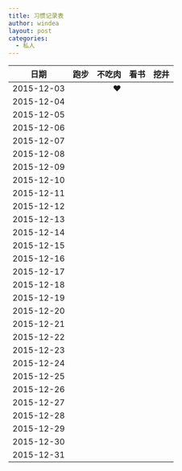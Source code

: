 ```yaml
---
title: 习惯记录表
author: windea
layout: post
categories:
  - 私人
---
```


| 日期        | 跑步  | 不吃肉 | 看书  | 挖井 |
| ----------- |:-----:| ------:| -----:|-----:|
| 2015-12-03  |       |    ❤    |       |    |
| 2015-12-04  |       |        |       |      |
| 2015-12-05  |       |        |       |      |
| 2015-12-06  |       |        |       |      |
| 2015-12-07  |       |        |       |      |
| 2015-12-08  |       |        |       |      |
| 2015-12-09  |       |        |       |      |
| 2015-12-10  |       |        |       |      |
| 2015-12-11  |       |        |       |      |
| 2015-12-12  |       |        |       |      |
| 2015-12-13  |       |        |       |      |
| 2015-12-14  |       |        |       |      |
| 2015-12-15  |       |        |       |      |
| 2015-12-16  |       |        |       |      |
| 2015-12-17  |       |        |       |      |
| 2015-12-18  |       |        |       |      |
| 2015-12-19  |       |        |       |      |
| 2015-12-20  |       |        |       |      |
| 2015-12-21  |       |        |       |      |
| 2015-12-22  |       |        |       |      |
| 2015-12-23  |       |        |       |      |
| 2015-12-24  |       |        |       |      |
| 2015-12-25  |       |        |       |      |
| 2015-12-26  |       |        |       |      |
| 2015-12-27  |       |        |       |      |
| 2015-12-28  |       |        |       |      |
| 2015-12-29  |       |        |       |      |
| 2015-12-30  |       |        |       |      |
| 2015-12-31  |       |        |       |      |
